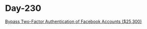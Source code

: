 # Day-230

[Bypass Two-Factor Authentication of Facebook Accounts ($25,300)](https://web.archive.org/web/20230821174308/https://medium.com/@bazzounbassem/bypass-two-factor-authentication-of-facebook-accounts-25-300-7ae152d7836a)

